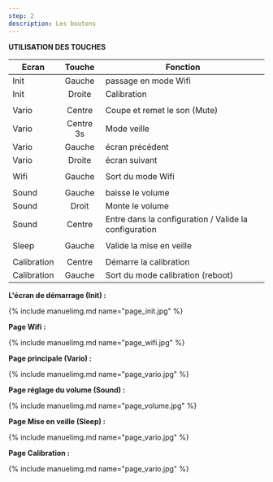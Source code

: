 ```yaml
---
step: 2
description: Les boutons
---
```


**UTILISATION DES TOUCHES**                                                                                       
 
| Ecran | Touche | Fonction |
|-------------|:---------:|-------------------------------------------------------------|
|Init         | Gauche    | passage en mode Wifi                                        |
|Init         | Droite    | Calibration                                                 |
|             |           |                                                             |
| Vario       | Centre    | Coupe et remet le son (Mute)                                |
| Vario       | Centre 3s | Mode veille                                                 |
| Vario       | Gauche    | écran précédent                                             |
| Vario       | Droite    | écran suivant                                               |
|             |           |                                                             |
| Wifi        | Gauche    | Sort du mode Wifi                                           |
|             |           |                                                             |
| Sound       | Gauche    | baisse le volume                                            |
| Sound       | Droit     | Monte le volume                                             |
| Sound       | Centre    | Entre dans la configuration / Valide la configuration       |
|             |           |                                                             |
| Sleep       | Gauche    | Valide la mise en veille                                    |
|             |           |                                                             |
| Calibration | Centre    | Démarre la calibration                                      |
| Calibration | Gauche    | Sort du mode calibration (reboot)                           |
 
	
**L'écran de démarrage (Init) :**

{% include manuelimg.md name="page_init.jpg" %}

**Page Wifi :**

{% include manuelimg.md name="page_wifi.jpg" %}

**Page principale (Vario) :**

{% include manuelimg.md name="page_vario.jpg" %}

**Page réglage du volume (Sound) :**

{% include manuelimg.md name="page_volume.jpg" %}

**Page Mise en veille (Sleep) :**

{% include manuelimg.md name="page_vario.jpg" %}

**Page Calibration  :**

{% include manuelimg.md name="page_vario.jpg" %}
